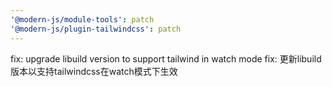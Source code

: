 ```yaml
---
'@modern-js/module-tools': patch
'@modern-js/plugin-tailwindcss': patch
---
```


fix: upgrade libuild version to support tailwind in watch mode
fix: 更新libuild版本以支持tailwindcss在watch模式下生效
